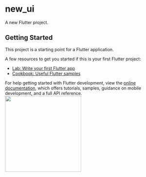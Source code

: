 # new_ui

A new Flutter project.

## Getting Started

This project is a starting point for a Flutter application.

A few resources to get you started if this is your first Flutter project:

- [Lab: Write your first Flutter app](https://docs.flutter.dev/get-started/codelab)
- [Cookbook: Useful Flutter samples](https://docs.flutter.dev/cookbook)

For help getting started with Flutter development, view the
[online documentation](https://docs.flutter.dev/), which offers tutorials,
samples, guidance on mobile development, and a full API reference.
<img src="![Screenshot 2023-02-01 181929](https://user-images.githubusercontent.com/113274690/216050874-93d90d67-258f-49c6-8a2e-3421c2e57c01.png)" width="250px">
